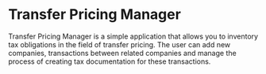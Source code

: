 # Transfer Pricing Manager

Transfer Pricing Manager is a simple application that allows you to inventory tax obligations in the field of transfer pricing. 
The user can add new companies, transactions between related companies and manage the process of creating tax documentation for these transactions.
